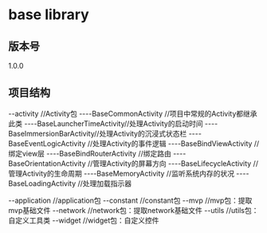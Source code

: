 # base library
## 版本号
1.0.0
## 项目结构
--activity                  //Activity包
----BaseCommonActivity      //项目中常规的Activity都继承此类
----BaseLauncherTimeActivity//处理Activity的启动时间
----BaseImmersionBarActivity//处理Activity的沉浸式状态栏
----BaseEventLogicActivity  //处理Activity的事件逻辑
----BaseBindViewActivity    //绑定view层
----BaseBindRouterActivity  //绑定路由
----BaseOrientationActivity //管理Activity的屏幕方向
----BaseLifecycleActivity   //管理Activity的生命周期
----BaseMemoryActivity      //监听系统内存的状况
----BaseLoadingActivity     //处理加载指示器

--application               //application包
--constant                  //constant包
--mvp                       //mvp包：提取mvp基础文件
--network                   //network包：提取network基础文件
--utils                     //utils包：自定义工具类
--widget                    //widget包：自定义控件